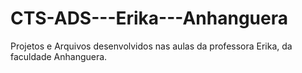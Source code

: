 # CTS-ADS---Erika---Anhanguera
Projetos e Arquivos desenvolvidos nas aulas da professora Erika, da faculdade Anhanguera.
